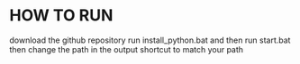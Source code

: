 # HOW TO RUN

download the github repository
run install_python.bat
and then run start.bat
then change the path in the output shortcut to match your path
